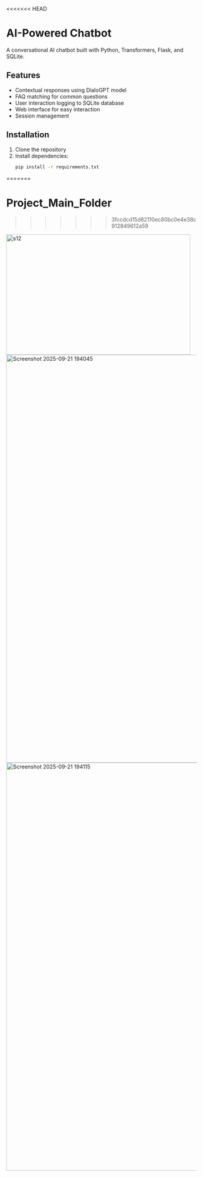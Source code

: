 <<<<<<< HEAD
# AI-Powered Chatbot

A conversational AI chatbot built with Python, Transformers, Flask, and SQLite.

## Features

- Contextual responses using DialoGPT model
- FAQ matching for common questions
- User interaction logging to SQLite database
- Web interface for easy interaction
- Session management

## Installation

1. Clone the repository
2. Install dependencies:
   ```bash
   pip install -r requirements.txt
=======
# Project_Main_Folder
>>>>>>> 3fccdcd15d82110ec80bc0e4e38c912849612a59
<img width="487" height="318" alt="s12" src="https://github.com/user-attachments/assets/3644234d-c758-4db6-b39b-ac749cef99ed" />
<img width="1918" height="1078" alt="Screenshot 2025-09-21 194045" src="https://github.com/user-attachments/assets/7c7a6df7-936b-42b6-bc1a-a354a11458b6" />
<img width="1918" height="1078" alt="Screenshot 2025-09-21 194115" src="https://github.com/user-attachments/assets/71767c23-84a3-4c3d-8180-8967932e9f5a" />
